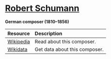 # [Robert Schumann][composer]

__German composer (1810–1856)__

[composer]: https://musescore.com/openscore-string-quartets/sets?order=title&text=Schumann,+Robert

Resource | Description
:---|:---
[Wikipedia] | Read about this composer.
[Wikidata] | Get data about this composer.

[Wikipedia]: https://en.wikipedia.org/wiki/Robert_Schumann
[Wikidata]: https://www.wikidata.org/wiki/Q7351
